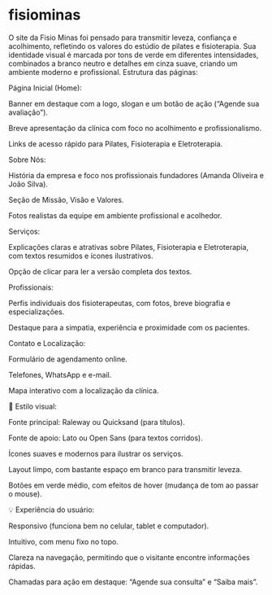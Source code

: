 # fisiominas
O site da Fisio Minas foi pensado para transmitir leveza, confiança e acolhimento, refletindo os valores do estúdio de pilates e fisioterapia. Sua identidade visual é marcada por tons de verde em diferentes intensidades, combinados a branco neutro e detalhes em cinza suave, criando um ambiente moderno e profissional.
Estrutura das páginas:

Página Inicial (Home):

Banner em destaque com a logo, slogan e um botão de ação (“Agende sua avaliação”).

Breve apresentação da clínica com foco no acolhimento e profissionalismo.

Links de acesso rápido para Pilates, Fisioterapia e Eletroterapia.

Sobre Nós:

História da empresa e foco nos profissionais fundadores (Amanda Oliveira e João Silva).

Seção de Missão, Visão e Valores.

Fotos realistas da equipe em ambiente profissional e acolhedor.

Serviços:

Explicações claras e atrativas sobre Pilates, Fisioterapia e Eletroterapia, com textos resumidos e ícones ilustrativos.

Opção de clicar para ler a versão completa dos textos.

Profissionais:

Perfis individuais dos fisioterapeutas, com fotos, breve biografia e especializações.

Destaque para a simpatia, experiência e proximidade com os pacientes.

Contato e Localização:

Formulário de agendamento online.

Telefones, WhatsApp e e-mail.

Mapa interativo com a localização da clínica.

🎨 Estilo visual:

Fonte principal: Raleway ou Quicksand (para títulos).

Fonte de apoio: Lato ou Open Sans (para textos corridos).

Ícones suaves e modernos para ilustrar os serviços.

Layout limpo, com bastante espaço em branco para transmitir leveza.

Botões em verde médio, com efeitos de hover (mudança de tom ao passar o mouse).

💡 Experiência do usuário:

Responsivo (funciona bem no celular, tablet e computador).

Intuitivo, com menu fixo no topo.

Clareza na navegação, permitindo que o visitante encontre informações rápidas.

Chamadas para ação em destaque: “Agende sua consulta” e “Saiba mais”.
